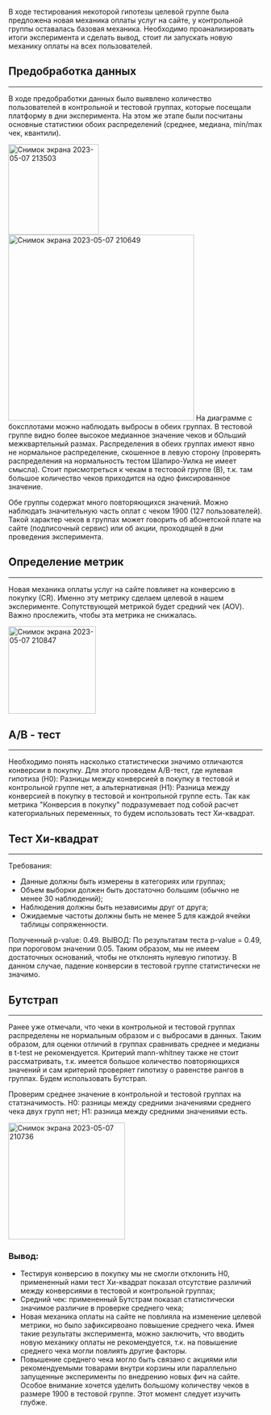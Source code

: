 В ходе тестирования некоторой гипотезы целевой группе была предложена новая механика оплаты услуг на сайте, у контрольной группы оставалась базовая механика. Необходимо проанализировать итоги эксперимента и сделать вывод, стоит ли запускать новую механику оплаты на всех пользователей.

## Предобработка данных

---

В ходе предобработки данных было выявлено количество пользователей в контрольной и тестовой группах, которые посещали платформу в дни эксперимента. На этом же этапе были посчитаны основные статистики обоих распределений (среднее, медиана, min/max чек, квантили).

<img width="179" alt="Снимок экрана 2023-05-07 213503" src="https://user-images.githubusercontent.com/128630067/236696164-f6c6471b-8f69-42d9-b389-c6605563df19.png">

<img width="368" alt="Снимок экрана 2023-05-07 210649" src="https://user-images.githubusercontent.com/128630067/236696344-7e283451-a201-4ccb-871e-2eda912aabbd.png">
На диаграмме с боксплотами можно наблюдать выбросы в обеих группах. В тестовой группе видно более высокое медианное значение чеков и бОльший межквартельный размах. Распределения в обеих группах имеют явно не нормальное распределение, скошенное в левую сторону (проверять распределения на нормальность тестом Шапиро-Уилка не имеет смысла). Стоит присмотреться к чекам в тестовой группе (В), т.к. там большое количество чеков приходится на одно фиксированное значение.

Обе группы содержат много повторяющихся значений. Можно наблюдать значительную часть оплат с чеком 1900 (127 пользователей). 
Такой характер чеков в группах может говорить об абонетской плате на сайте (подписочный сервис) или об акции, проходящей в дни проведения эксперимента.

## Определение метрик
---
Новая механика оплаты услуг на сайте повлияет на конверсию в покупку (СR). Именно эту метрику сделаем целевой в нашем эксперименте. Сопутствующей метрикой будет средний чек (AOV). Важно прослежить, чтобы эта метрика не снижалась.

<img width="173" alt="Снимок экрана 2023-05-07 210847" src="https://user-images.githubusercontent.com/128630067/236696083-521e7e0a-ed79-456c-908f-5f3a9957f829.png">

## A/B - тест
---
Необходимо понять насколько статистически значимо отличаются конверсии в покупку. Для этого проведем A/B-тест, где нулевая гипотиза (H0): Разницы между конверсией в покупку в тестовой и контрольной группе нет, а альтернативная (H1): Разница между конверсией в покупку в тестовой и контрольной группе есть.
Так как метрика "Конверсия в покупку" подразумевает под собой расчет категориальных переменных, то будем использовать тест Хи-квадрат.

## Тест Хи-квадрат
---
Требования:
- Данные должны быть измерены в категориях или группах;
- Объем выборки должен быть достаточно большим (обычно не менее 30 наблюдений);
- Наблюдения должны быть независимы друг от друга;
- Ожидаемые частоты должны быть не менее 5 для каждой ячейки таблицы сопряженности.

Полученный p-value: 0.49.
ВЫВОД: По результатам теста p-value = 0.49, при пороговом значении 0.05. Таким образом, мы не имеем достаточных оснований, чтобы не отклонять нулевую гипотизу. В данном случае, падение конверсии в тестовой группе статистически не значимо.

## Бутстрап
---
Ранее уже отмечали, что чеки в контрольной и тестовой группах распределены не нормальным образом и с выбросами в данных. Таким образом, для оценки отличий в группах сравнивать среднее и медианы в t-test не рекомендуется.
Критерий mann-whitney также не стоит рассматривать, т.к. имеется большое количество повторяющихся значений и сам критерий проверяет гипотизу о равенстве рангов в группах. Будем использовать Бутстрап.

Проверим среднее значение в контрольной и тестовой группах на статзначимость.
H0: разницы между средними значениями среднего чека двух групп нет;
H1: разница между средними значениями есть.

<img width="231" alt="Снимок экрана 2023-05-07 210736" src="https://user-images.githubusercontent.com/128630067/236696604-aaba1965-eaa3-4c34-aab8-eb31f69bf546.png">

### Вывод:
- Тестируя конверсию в покупку мы не смогли отклонить H0, примененный нами тест Хи-квадрат показал отсутствие различий между конверсиями в тестовой и контрольной группах;
- Средний чек: примененный Бутстрам показал статистически значимое различие в проверке среднего чека;
- Новая механика оплаты на сайте не повлияла на изменение целевой метрики, но было зафиксирвоано повышение среднего чека. Имея такие результаты эксперимента, можно заключить, что вводить новую механику оплаты не рекомендуется, т.к. на повышение среднего чека могли повлиять другие факторы.
- Повышение среднего чека могло быть связано с акциями или рекомендуемыми товарами внутри корзины или параллельно запущенные эксперименты по внедрению новых фич на сайте. Особое внимание хочется уделить большому количеству чеков в размере 1900 в тестовой группе. Этот момент следует изучить глубже.
